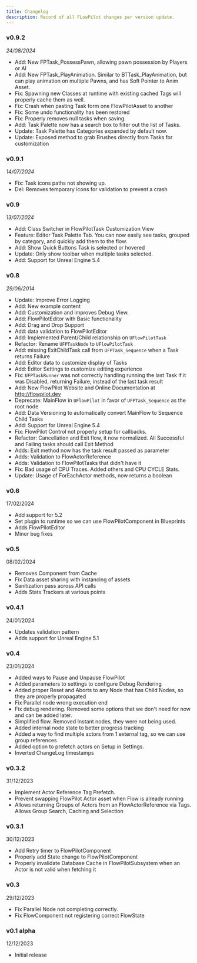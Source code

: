 ```yaml
---
title: Changelog
description: Record of all FLowPilot changes per version update.
---
```


### v0.9.2

_24/08/2024_

- Add: New FPTask_PossessPawn, allowing pawn possession by Players or AI
- Add: New FPTask_PlayAnimation. Similar to BTTask_PlayAnimation, but can play animation on multiple Pawns, and has Soft Pointer to Anim Asset.
- Fix: Spawning new Classes at runtime with existing cached Tags will properly cache them as well.
- Fix: Crash when pasting Task form one FlowPilotAsset to another
- Fix: Some undo functionality has been restored
- Fix: Properly removes null tasks when saving.
- Add: Task Palette now has a search box to filter out the list of Tasks.
- Update: Task Palette has Categories expanded by default now.
- Update: Exposed method to grab Brushes directly from Tasks for customization


### v0.9.1

_14/07/2024_

- Fix: Task icons paths not showing up.
- Del: Removes temporary icons for validation to prevent a crash


### v0.9

_13/07/2024_

- Add: Class Switcher in FlowPilotTask Customization View
- Feature: Editor Task Palette Tab. You can now easily see tasks, grouped by category, and quickly add them to the flow.
- Add: Show Quick Buttons Task is selected or hovered
- Update: Only show toolbar when multiple tasks selected.
- Add: Support for Unreal Engine 5.4

### v0.8

_29/06/2014_

- Update: Improve Error Logging
- Add: New example content
- Add: Customization and improves Debug View.
- Add: FlowPilotEditor with Basic functionality
- Add: Drag and Drop Support
- Add: data validation to FlowPilotEditor
- Add: Implemented Parent/Child relationship on `UFlowPilotTask`
- Refactor: Rename `UFPTaskNode` to `UFlowPilotTask`
- Add: missing ExitChildTask call from `UFPTask_Sequence` when a Task returns Failure
- Add: Editor data to customize display of Tasks
- Add: Editor Settings to customize editing experience
- Fix: `UFPTaskRunner` was not correctly handling running the last Task if it was Disabled, returning Failure, instead of the last task result
- Add: New FlowPilot Website and Online Documentation at <http://flowpilot.dev>
- Deprecate: MainFlow in `UFlowPilot` in favor of `UFPTask_Sequence` as the root node
- Add: Data Versioning to automatically convert MainFlow to Sequence Child Tasks
- Add: Support for Unreal Engine 5.4
- Fix: FlowPilot Control not properly setup for callbacks.
- Refactor: Cancellation and Exit flow, it now normalized. All Successful and Failing tasks should call Exit Method
- Adds: Exit method now has the task result passed as parameter
- Adds: Validation to FlowActorReference
- Adds: Validation to FlowPilotTasks that didn't have it
- Fix: Bad usage of CPU Traces. Added others and CPU CYCLE Stats.
- Update: Usage of ForEachActor methods, now returns a boolean

### v0.6

17/02/2024

- Add support for 5.2
- Set plugin to runtime so we can use FlowPilotComponent in Blueprints
- Adds FlowPilotEditor
- Minor bug fixes

### v0.5

08/02/2024

- Removes Component from Cache
- Fix Data asset sharing with instancing of assets
- Sanitization pass across API calls
- Adds Stats Trackers at various points

### v0.4.1

24/01/2024

- Updates validation pattern
- Adds support for Unreal Engine 5.1

### v0.4

23/01/2024

- Added ways to Pause and Unpause FlowPilot
- Added parameters to settings to configure Debug Rendering
- Added proper Reset and Aborts to any Node that has Child Nodes, so they are properly propagated
- Fix Parallel node wrong execution end
- Fix debug rendering. Removed some options that we don't need for now and can be added later.
- Simplified flow. Removed Instant nodes, they were not being used.
- Added internal node state to better progress tracking
- Added a way to find multiple actors from 1 external tag, so we can use group references
- Added option to prefetch actors on Setup in Settings.
- Inverted ChangeLog timestamps

### v0.3.2

31/12/2023

- Implement Actor Reference Tag Prefetch.
- Prevent swapping FlowPilot Actor asset when Flow is already running
- Allows returning Groups of Actors from an FlowActorReference via Tags. Allows Group Search, Caching and Selection

### v0.3.1

30/12/2023

- Add Retry timer to FlowPilotComponent
- Properly add State change to FlowPilotComponent
- Properly invalidate Database Cache in FlowPilotSubsystem when an Actor is not valid when fetching it

### v0.3

29/12/2023

- Fix Parallel Node not completing correctly.
- Fix FlowComponent not registering correct FlowState

### v0.1 alpha

12/12/2023

- Initial release
